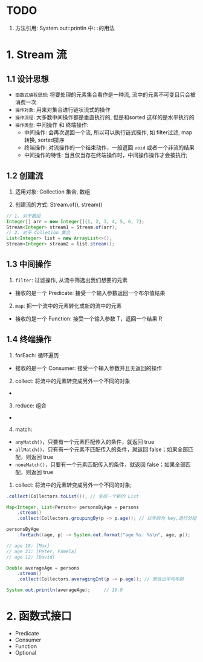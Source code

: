 

# TODO

1. 方法引用: System.out::println 中`::`的用法



# 1. Stream 流

## 1.1 设计思想

- `函数式编程思想`: 将要处理的元素集合看作是一种流, 流中的元素不可变且只会被消费一次
- `操作对象`: 用来对集合进行链状流式的操作
- `操作流程`: 大多数中间操作都是垂直执行的, 但是和sorted 这样的是水平执行的
- `操作类型`: 中间操作 和 终端操作:
  - 中间操作: 会再次返回一个流, 所以可以执行链式操作, 如 filter过滤, map转换, sorted排序
  - 终端操作: 对流操作的一个结束动作，一般返回 `void` 或者一个非流的结果 
  - 中间操作的特性: 当且仅当存在终端操作时，中间操作操作才会被执行;

## 1.2 创建流

1. 适用对象: Collection 集合, 数组

2. 创建流的方式: Stream.of(), stream()

```java
// 1. 对于数组
Integer[] arr = new Integer[]{1, 2, 3, 4, 5, 6, 7};
Stream<Integer> stream1 = Stream.of(arr);
// 2. 对于 Colletion 集合
List<Integer> list = new ArrayList<>();
Stream<Integer> stream2 = list.stream();
```

## 1.3 中间操作

1. `filter`: 过滤操作, 从流中筛选出我们想要的元素

- 接收的是一个 Predicate: 接受一个输入参数返回一个布尔值结果

2. `map`: 把一个流中的元素转化成新的流中的元素

- 接收的是一个 Function: 接受一个输入参数 T，返回一个结果 R

## 1.4 终端操作

1. forEach:  循环遍历

- 接收的是一个 Consumer: 接受一个输入参数并且无返回的操作

2. collect: 将流中的元素转变成另外一个不同的对象

- 

3. reduce: 组合

- 

4. match:

- `anyMatch()`，只要有一个元素匹配传入的条件，就返回 true
- `allMatch()`，只有有一个元素不匹配传入的条件，就返回 false；如果全部匹配，则返回 true
- `noneMatch()`，只要有一个元素匹配传入的条件，就返回 false；如果全部匹配，则返回 true



1. collect: 将流中的元素转变成另外一个不同的对象; 

```java
.collect(Collectors.toList()); // 生成一个新的 List

Map<Integer, List<Person>> personsByAge = persons
    .stream()
    .collect(Collectors.groupingBy(p -> p.age)); // 以年龄为 key,进行分组

personsByAge
    .forEach((age, p) -> System.out.format("age %s: %s\n", age, p));

// age 18: [Max]
// age 23: [Peter, Pamela]
// age 12: [David]

Double averageAge = persons
    .stream()
    .collect(Collectors.averagingInt(p -> p.age)); // 聚合出平均年龄

System.out.println(averageAge);     // 19.0
```

# 2. 函数式接口

- Predicate
- Consumer
- Function
- Optional

